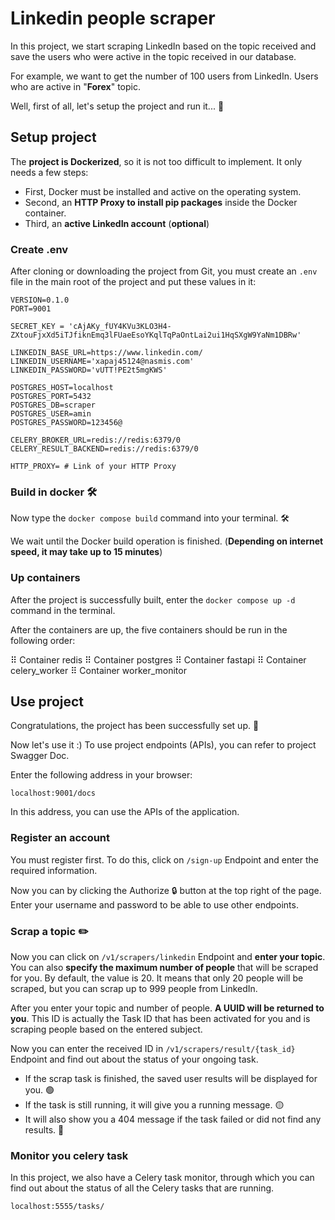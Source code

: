 # Linkedin people scraper

In this project, we start scraping LinkedIn based on the topic received and save the users who were active in the topic received in our database.

For example, we want to get the number of 100 users from LinkedIn. Users who are active in "**Forex**" topic.

Well, first of all, let's setup the project and run it... 🏁

## Setup project

The **project is Dockerized**, so it is not too difficult to implement.
It only needs a few steps:

- First, Docker must be installed and active on the operating system.
- Second, an **HTTP Proxy to install pip packages** inside the Docker container.
- Third, an **active LinkedIn account** (**optional**)

### Create .env

After cloning or downloading the project from Git, you must create an `.env` file in the main root of the project and put these values in it:

```plaintext
VERSION=0.1.0
PORT=9001

SECRET_KEY = 'cAjAKy_fUY4KVu3KLO3H4-ZXtouFjxXd5iTJfiknEmq3lFUaeEsoYKqlTqPaOntLai2ui1HqSXgW9YaNm1DBRw'

LINKEDIN_BASE_URL=https://www.linkedin.com/
LINKEDIN_USERNAME='xapaj45124@nasmis.com'
LINKEDIN_PASSWORD='vUTT!PE2t5mgKWS'

POSTGRES_HOST=localhost
POSTGRES_PORT=5432
POSTGRES_DB=scraper
POSTGRES_USER=amin
POSTGRES_PASSWORD=123456@

CELERY_BROKER_URL=redis://redis:6379/0
CELERY_RESULT_BACKEND=redis://redis:6379/0

HTTP_PROXY= # Link of your HTTP Proxy

```

### Build in docker 🛠

Now type the `docker compose build` command into your terminal. 🛠

We wait until the Docker build operation is finished. (**Depending on internet speed, it may take up to 15 minutes**)

### Up containers

After the project is successfully built, enter the `docker compose up -d` command in the terminal.

After the containers are up, the five containers should be run in the following order:

⠿ Container redis
⠿ Container postgres
⠿ Container fastapi
⠿ Container celery_worker
⠿ Container worker_monitor


## Use project

Congratulations, the project has been successfully set up. 🎉

Now let's use it :)
To use project endpoints (APIs), you can refer to project Swagger Doc.

Enter the following address in your browser:

```plaintext
localhost:9001/docs
```

In this address, you can use the APIs of the application.

### Register an account

You must register first. To do this, click on `/sign-up` Endpoint and enter the required information.

Now you can by clicking the Authorize 🔒 button at the top right of the page. Enter your username and password to be able to use other endpoints.

### Scrap a topic ✏️

Now you can click on `/v1/scrapers/linkedin` Endpoint and **enter your topic**.
You can also **specify the maximum number of people** that will be scraped for you. By default, the value is 20. It means that only 20 people will be scraped, but you can scrap up to 999 people from LinkedIn.

After you enter your topic and number of people. **A UUID will be returned to you**. This ID is actually the Task ID that has been activated for you and is scraping people based on the entered subject.

Now you can enter the received ID in `/v1/scrapers/result/{task_id}` Endpoint and find out about the status of your ongoing task.

- If the scrap task is finished, the saved user results will be displayed for you. 🟢
- If the task is still running, it will give you a running message. 🟡
- It will also show you a 404 message if the task failed or did not find any results. 🔴



### Monitor you celery task

In this project, we also have a Celery task monitor, through which you can find out about the status of all the Celery tasks that are running.

```plaintext
localhost:5555/tasks/
```
